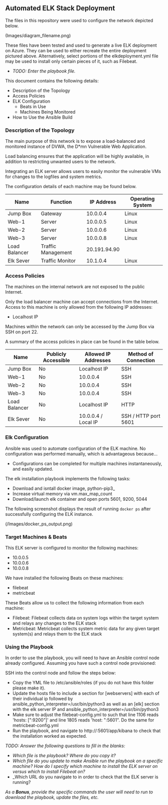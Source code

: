 ## Automated ELK Stack Deployment

The files in this repository were used to configure the network depicted below.

 (Images/diagram_filename.png)

These files have been tested and used to generate a live ELK deployment on Azure. They can be used to either recreate the entire deployment pictured above. Alternatively, select portions of the elkdeployment.yml file may be used to install only certain pieces of it, such as Filebeat.

  - _TODO: Enter the playbook file._

This document contains the following details:
- Description of the Topology
- Access Policies
- ELK Configuration
  - Beats in Use
  - Machines Being Monitored
- How to Use the Ansible Build


### Description of the Topology

The main purpose of this network is to expose a load-balanced and monitored instance of DVWA, the D*mn Vulnerable Web Application.

Load balancing ensures that the application will be highly available, in addition to restricting unwanted users to the network.

Integrating an ELK server allows users to easily monitor the vulnerable VMs for changes to the logfiles and system metrics.

The configuration details of each machine may be found below.

| Name          | Function           | IP Address   | Operating System |
|---------------|--------------------|--------------|------------------|
| Jump Box      | Gateway            | 10.0.0.4     | Linux            |
| Web-1         | Server             | 10.0.0.5     | Linux            |
| Web-2         | Server             | 10.0.0.6     | Linux            |
| Web-3         | Server             | 10.0.0.8     | Linux            |
| Load Balancer | Traffic Management | 20.191.94.90 |                  |
| Elk Sever     | Traffic Monitor    | 10.1.0.4     | Linux            |


### Access Policies

The machines on the internal network are not exposed to the public Internet. 

Only the load balancer machine can accept connections from the Internet. Access to this machine is only allowed from the following IP addresses:
- Localhost IP

Machines within the network can only be accessed by the Jump Box via SSH on port 22.

A summary of the access policies in place can be found in the table below.

| Name          | Publicly Accessible | Allowed IP Addresses | Method of Connection |
|---------------|---------------------|----------------------|----------------------|
| Jump Box      | No                  | Localhost IP         | SSH                  |
| Web-1         | No                  | 10.0.0.4             | SSH                  |
| Web-2         | No                  | 10.0.0.4             | SSH                  |
| Web-3         | No                  | 10.0.0.4             | SSH                  |
| Load Balancer | No                  | Localhost IP         | HTTP                 |
| Elk Sever     | No                  | 10.0.0.4 / Local IP  | SSH / HTTP port 5601 |

### Elk Configuration

Ansible was used to automate configuration of the ELK machine. No configuration was performed manually, which is advantageous because...
- Configurations can be completed for multiple machines instantaneously, and easily updated.

The elk installation playbook implements the following tasks:
- Download and isntall docker image, python-pip3_
- Increase virtual memory via vm.max_map_count
- Download/launch elk container and open ports 5601, 9200, 5044

The following screenshot displays the result of running `docker ps` after successfully configuring the ELK instance.

 (/Images/docker_ps_output.png)

### Target Machines & Beats
This ELK server is configured to monitor the following machines:
- 10.0.0.5
- 10.0.0.6
- 10.0.0.8

We have installed the following Beats on these machines:
- filebeat
- metricbeat

These Beats allow us to collect the following information from each machine:
- Filebeat: Filebeat collects data on system logs within the target system and relays any changes to the ELK stack
- Metricbeat: Metricbeat collects system metric data for any given target system(s) and relays them to the ELK stack

### Using the Playbook
In order to use the playbook, you will need to have an Ansible control node already configured. Assuming you have such a control node provisioned: 

SSH into the control node and follow the steps below:
- Copy the YML file to /etc/ansible/roles (if you do not have this folder please make it).
- Update the hosts file to include a section for [webservers] with each of their individual ip followed by ansible_python_interpreter=/usr/bin/python3 as well as an [elk] section with the elk server IP and ansible_python_interpreter=/usr/bin/python3
- Make sure to adjust the filebeat-config.yml to such that line 1106 reads 'hosts: ["<elkseverIP>:9200"]' and line 1805 reads 'host: "<elkserverIP>:5601". Do the same for metricbeat-config.yml
- Run the playbook, and navigate to http://<elkseverip>:5601/app/kibana to check that the installation worked as expected.

_TODO: Answer the following questions to fill in the blanks:_
- _Which file is the playbook? Where do you copy it?_
- _Which file do you update to make Ansible run the playbook on a specific machine? How do I specify which machine to install the ELK server on versus which to install Filebeat on?_
- _Which URL do you navigate to in order to check that the ELK server is running?

_As a **Bonus**, provide the specific commands the user will need to run to download the playbook, update the files, etc._
